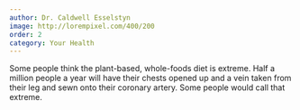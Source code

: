 ```yaml
---
author: Dr. Caldwell Esselstyn
image: http://lorempixel.com/400/200
order: 2
category: Your Health 
---
```


Some people think the plant-based, whole-foods diet is extreme. Half a million people a year will have their chests opened up and a vein taken from their leg and sewn onto their coronary artery. Some people would call that extreme.
